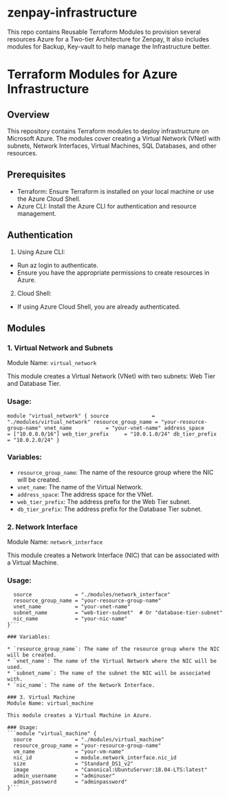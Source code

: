 # zenpay-infrastructure
This repo contains Reusable Terraform Modules to provision several resources Azure for a Two-tier Architecture for Zenpay, It also includes modules for Backup, Key-vault to help manage the Infrastructure better.

# Terraform Modules for Azure Infrastructure 

## Overview
This repository contains Terraform modules to deploy infrastructure on Microsoft Azure. The modules cover creating a Virtual Network (VNet) with subnets, Network Interfaces, Virtual Machines, SQL Databases, and other resources.

## Prerequisites
* Terraform: Ensure Terraform is installed on your local machine or use the Azure Cloud Shell.
* Azure CLI: Install the Azure CLI for authentication and resource management.

## Authentication
1. Using Azure CLI:
* Run az login to authenticate.
* Ensure you have the appropriate permissions to create  resources in Azure.
2. Cloud Shell:
* If using Azure Cloud Shell, you are already authenticated.

## Modules
### 1. Virtual Network and Subnets
Module Name: `virtual_network`

This module creates a Virtual Network (VNet) with two subnets: Web Tier and Database Tier.

### Usage:
``module "virtual_network" {
  source              = "./modules/virtual_network"
  resource_group_name = "your-resource-group-name"
  vnet_name           = "your-vnet-name"
  address_space       = ["10.0.0.0/16"]
  web_tier_prefix     = "10.0.1.0/24"
  db_tier_prefix      = "10.0.2.0/24"
}``

### Variables:
* `resource_group_name`: The name of the resource group where the NIC will be created.
* `vnet_name`: The name of the Virtual Network.
* `address_space`: The address space for the VNet.
* `web_tier_prefix`: The address prefix for the Web Tier subnet.
* `db_tier_prefix`: The address prefix for the Database Tier subnet.

### 2. Network Interface
Module Name: `network_interface`

This module creates a Network Interface (NIC) that can be associated with a Virtual Machine.

### Usage:
```module "network_interface" {
  source              = "./modules/network_interface"
  resource_group_name = "your-resource-group-name"
  vnet_name           = "your-vnet-name"
  subnet_name         = "web-tier-subnet"  # Or "database-tier-subnet"
  nic_name            = "your-nic-name"
}```

### Variables:

* `resource_group_name`: The name of the resource group where the NIC will be created.
* `vnet_name`: The name of the Virtual Network where the NIC will be used.
* `subnet_name`: The name of the subnet the NIC will be associated with.
* `nic_name`: The name of the Network Interface.

### 3. Virtual Machine
Module Name: virtual_machine

This module creates a Virtual Machine in Azure.

### Usage:
```module "virtual_machine" {
  source              = "./modules/virtual_machine"
  resource_group_name = "your-resource-group-name"
  vm_name             = "your-vm-name"
  nic_id              = module.network_interface.nic_id
  size                = "Standard_DS1_v2"
  image               = "Canonical:UbuntuServer:18.04-LTS:latest"
  admin_username      = "adminuser"
  admin_password      = "adminpassword"
}```
